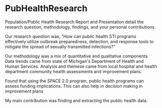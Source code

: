 # PubHealthResearch

Population/Public Health Research Report and Presentation
detail the research question, methodology, findings, and your personal contributions.

Our research question was, "How can public health STI programs effectively utilize outbreak preparedness, detection, and response tools to mitigate the spread of sexually transmitted infections?"

Our methodology was a mix of quantitative and qualitative components. Data trends came from state of Michigan's Department of Health and Human Services.  Analysis and themese came from local hospital and health department community health assessments and improvement plans.

Found that using the SPACE 2.0 program, public health programs can assess funding implications.  This can also help in decision making in improvement plans

My main contribution was finding and extracting the public health data. 
